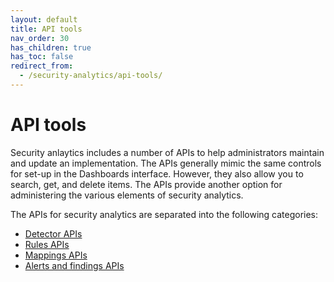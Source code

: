 ```yaml
---
layout: default
title: API tools
nav_order: 30
has_children: true
has_toc: false
redirect_from:
  - /security-analytics/api-tools/
---
```


# API tools

Security anlaytics includes a number of APIs to help administrators maintain and update an implementation. The APIs generally mimic the same controls for set-up in the Dashboards interface. However, they also allow you to search, get, and delete items. The APIs provide another option for administering the various elements of security analytics.

The APIs for security analytics are separated into the following categories:

* [Detector APIs]({{site.url}}{{site.baseurl}}/_security-analytics/api-tools/detector-api.md/tls/)
* [Rules APIs]({{site.url}}{{site.baseurl}}/_security-analytics/api-tools/rule-api.md/tls/)
* [Mappings APIs]({{site.url}}{{site.baseurl}}/_security-analytics/api-tools/mappings-api.md/tls/)
* [Alerts and findings APIs]({{site.url}}{{site.baseurl}}/_security-analytics/api-tools/alert-finding-api.md/tls/)

